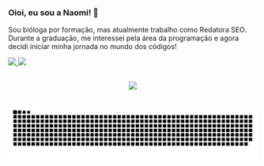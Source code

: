 ### Oioi, eu sou a Naomi! 🍙

<!--
**gnaomi0/gnaomi0** is a ✨ _special_ ✨ repository because its `README.md` (this file) appears on your GitHub profile.

Here are some ideas to get you started:

- 🔭 I’m currently working on ...
- 🌱 I’m currently learning ...
- 👯 I’m looking to collaborate on ...
- 🤔 I’m looking for help with ...
- 💬 Ask me about ...
- 📫 How to reach me: ...
- 😄 Pronouns: ...
- ⚡ Fun fact: ...
-->
Sou bióloga por formação, mas atualmente trabalho como Redatora SEO. Durante a graduação, me interessei pela área da programação e agora decidi iniciar minha jornada no mundo dos códigos! 
<div> 
 <a href="mailto:gnaomi97@gmail.com" target="_blank" rel="noopener noreferrer"><img src="https://img.shields.io/badge/Gmail-D14836?style=for-the-badge&logo=gmail&logoColor=white" target="_blank"</a>
  <a href="https://www.linkedin.com/in/naomitanaka/" target="_blank" rel="noopener noreferrer"><img src="https://img.shields.io/badge/LinkedIn-0077B5?style=for-the-badge&logo=linkedin&logoColor=white" target="_blank"></a>
 
##
 

<div align="center">
  <a href="https://github.com/gnaomi0">
  <img height="205em" src="https://github-readme-stats.vercel.app/api?username=gnaomi0&show_icons=true&theme=onedark&include_all_commits=true&count_private=true"/>
 <!--<img height="180em" src="https://github-readme-stats.vercel.app/api/top-langs/?username=gnaomi0&layout=compact&langs_count=7&theme=dracula"/>-->
</div>
  
##
  
<div> 

  ![Snake animation](https://github.com/gnaomi0/gnaomi0/blob/output/github-contribution-grid-snake.svg)
 
</div>

